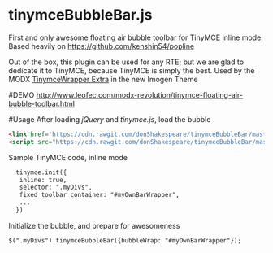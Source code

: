 # tinymceBubbleBar.js
First and only awesome floating air bubble toolbar for TinyMCE inline mode. Based heavily on https://github.com/kenshin54/popline

Out of the box, this plugin can be used for any RTE; but we are glad to dedicate it to TinyMCE, because TinyMCE is simply the best. Used by the MODX <a href="http://modx.com/extras/package/tinymcewrapper" target="_blank">TinymceWrapper Extra</a> in the new Imogen Theme

#DEMO
http://www.leofec.com/modx-revolution/tinymce-floating-air-bubble-toolbar.html

#Usage
After loading *jQuery* and *tinymce.js*, load the bubble
```html
<link href='https://cdn.rawgit.com/donShakespeare/tinymceBubbleBar/master/tinymceBubbleBar.css' rel='stylesheet'>
<script src="https://cdn.rawgit.com/donShakespeare/tinymceBubbleBar/master/tinymceBubbleBar.js"></script>
```
Sample TinyMCE code, inline mode
```html
  tinymce.init({
   inline: true,
   selector: ".myDivs",
   fixed_toolbar_container: "#myOwnBarWrapper",
   ...
  })
  ```
  Initialize the bubble, and prepare for awesomeness
  ```html
  $(".myDivs").tinymceBubbleBar({bubbleWrap: "#myOwnBarWrapper"});
  ```
